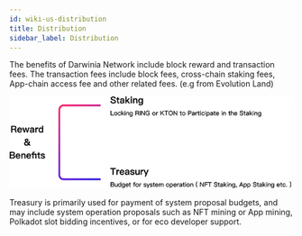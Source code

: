 ```yaml
---
id: wiki-us-distribution
title: Distribution
sidebar_label: Distribution
---
```


The benefits of Darwinia Network include block reward and transaction fees. The transaction fees include block fees, cross-chain staking fees, App-chain access fee and other related fees. (e.g from Evolution Land)

<div style="max-width:500px;">

![Distribution](assets/distribution-en.png)

</div>

Treasury is primarily used for payment of system proposal budgets, and may include system operation proposals such as NFT mining or App mining, Polkadot slot bidding incentives, or for eco developer support.
